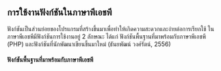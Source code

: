 ## การใช้งานฟังก์ชันในภาษาพีเอชพี
ฟังก์ชันเป็นส่วนย่อยของโปรแกรมที่สร้างขึ้นมาเพื่อทำให้เกิดความสะดวกและง่ายต่อการเรียกใช้ ในภาษาพีเอชพีมีฟังก์ชันการใช้งานอยู่ 2 ลักษณะ ได้แก่ ฟังก์ชันพื้นฐานที่มาพร้อมกับภาษาพีเอชพี (PHP) และฟังก์ชันที่นักพัฒนาเขียนขึ้นมาใหม่ (ธันยพัฒน์ วงศ์รัตน์, 2556) 

#### ฟังก์ชันพื้นฐานที่มาพร้อมกับภาษาพีเอชพี
